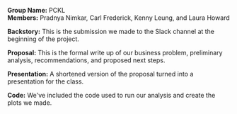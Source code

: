 **Group Name:** PCKL  
**Members:** Pradnya Nimkar, Carl Frederick, Kenny Leung, and Laura Howard  

**Backstory:** This is the submission we made to the Slack channel at the beginning of the project.  

**Proposal:** This is the formal write up of our business problem, preliminary analysis, recommendations, and proposed next steps.  

**Presentation:** A shortened version of the proposal turned into a presentation for the class.  

**Code:** We've included the code used to run our analysis and create the plots we made.
